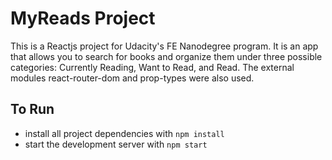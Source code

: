 # MyReads Project
This is a Reactjs project for Udacity's FE Nanodegree program. It is an app that allows you to search for books and organize them under three possible categories: Currently Reading, Want to Read, and Read.  The external modules react-router-dom and prop-types were also used.

## To Run
* install all project dependencies with `npm install`
* start the development server with `npm start`
